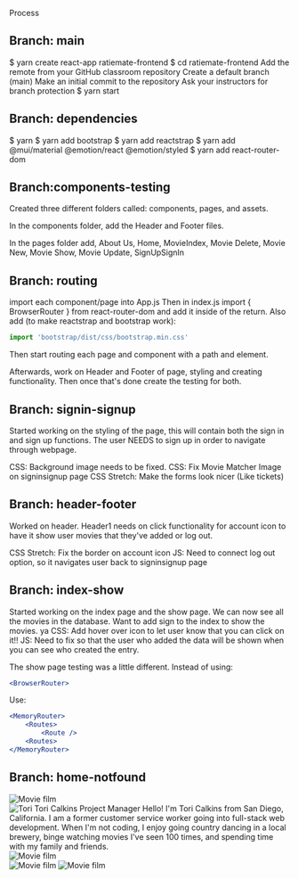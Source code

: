 Process

## Branch: main
$ yarn create react-app ratiemate-frontend
$ cd ratiemate-frontend
Add the remote from your GitHub classroom repository
Create a default branch (main)
Make an initial commit to the repository
Ask your instructors for branch protection
$ yarn start

## Branch: dependencies
$ yarn 
$ yarn add bootstrap
$ yarn add reactstrap
$ yarn add @mui/material @emotion/react @emotion/styled
$ yarn add react-router-dom

## Branch:components-testing
Created three different folders called: components, pages, and assets.

In the components folder, add the Header and Footer files. 

In the pages folder add, About Us, Home, MovieIndex, Movie Delete, Movie New, Movie Show, Movie Update, SignUpSignIn

## Branch: routing
import each component/page into App.js
Then in index.js import { BrowserRouter } from react-router-dom and add it inside of the return. Also add (to make reactstrap and bootstrap work):
```jsx
import 'bootstrap/dist/css/bootstrap.min.css'
```

Then start routing each page and component with a path and element. 

Afterwards, work on Header and Footer of page, styling and creating functionality. Then once that's done create the testing for both.

## Branch: signin-signup
Started working on the styling of the page, this will contain both the sign in and sign up functions. The user NEEDS to sign up in order to navigate through webpage. 

CSS: Background image needs to be fixed. 
CSS: Fix Movie Matcher Image on signinsignup page
CSS Stretch: Make the forms look nicer (Like tickets)

## Branch: header-footer
Worked on header. Header1 needs on click functionality for account icon to have it show user movies that they've added or log out. 

CSS Stretch: Fix the border on account icon
JS: Need to connect log out option, so it navigates user back to signinsignup page

## Branch: index-show
Started working on the index page and the show page. We can now see all the movies in the database. Want to add sign to the index to show the movies.
ya
CSS: Add hover over icon to let user know that you can click on it!!
JS: Need to fix so that the user who added the data will be shown when you can see who created the entry. 

The show page testing was a little different. Instead of using:
```jsx
<BrowserRouter>
```
Use:
```jsx
<MemoryRouter>
    <Routes>
        <Route />
    <Routes>
</MemoryRouter>
```

## Branch: home-notfound
<div className="film-container">
                <div className="col1">
                    <div className="film1-image">
                        <img src={MovieFilm} alt="Movie film" className="movie-film"/>
                        <div className="tori-container">
                            <Card style={{ width: '18rem'}} id="tori-card">
                                <img alt="Tori" src={Tori} className="tori-image"/>
                                <CardBody>
                                    <CardTitle tag="h5">
                                        Tori Calkins
                                    </CardTitle>
                                    <CardSubtitle className="mb-2 text-muted" tag="h6">
                                        Project Manager
                                    </CardSubtitle>
                                    <CardText id="text">
                                    Hello! I'm Tori Calkins from San Diego, California. I am a former customer service worker going into full-stack web development. When I'm not coding, I enjoy going country dancing in a local brewery, binge watching movies I've seen 100 times, and spending time with my family and friends.
                                    </CardText>
                                    <div className="social-container">
                                        <NavLink>
                                            <AiFillLinkedin className="social-links"/>
                                        </NavLink>
                                        <NavLink>
                                            <AiFillGithub className="social-links"/>
                                        </NavLink>
                                    </div>
                                </CardBody>
                            </Card>
                        </div>
                    </div>
                    <img src={MovieFilm} alt="Movie film" className="movie-film"/>
                </div>
                <div className="col2">
                    <img src={MovieFilm} alt="Movie film" className="movie-film"/>
                    <img src={MovieFilm} alt="Movie film" className="movie-film"/>
                </div>
            </div>